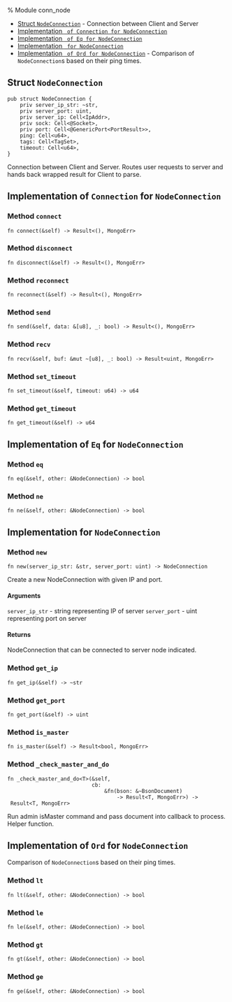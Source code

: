 % Module conn_node

<div class='index'>

* [Struct `NodeConnection`](#struct-nodeconnection) - Connection between Client and Server
* [Implementation ` of Connection for NodeConnection`](#implementation-of-connection-for-nodeconnection)
* [Implementation ` of Eq for NodeConnection`](#implementation-of-eq-for-nodeconnection)
* [Implementation ` for NodeConnection`](#implementation-for-nodeconnection)
* [Implementation ` of Ord for NodeConnection`](#implementation-of-ord-for-nodeconnection) - Comparison of `NodeConnection`s based on their ping times.

</div>

## Struct `NodeConnection`

~~~ {.rust}
pub struct NodeConnection {
    priv server_ip_str: ~str,
    priv server_port: uint,
    priv server_ip: Cell<IpAddr>,
    priv sock: Cell<@Socket>,
    priv port: Cell<@GenericPort<PortResult>>,
    ping: Cell<u64>,
    tags: Cell<TagSet>,
    timeout: Cell<u64>,
}
~~~

Connection between Client and Server. Routes user requests to
server and hands back wrapped result for Client to parse.

## Implementation of `Connection` for `NodeConnection`

### Method `connect`

~~~ {.rust}
fn connect(&self) -> Result<(), MongoErr>
~~~

### Method `disconnect`

~~~ {.rust}
fn disconnect(&self) -> Result<(), MongoErr>
~~~

### Method `reconnect`

~~~ {.rust}
fn reconnect(&self) -> Result<(), MongoErr>
~~~

### Method `send`

~~~ {.rust}
fn send(&self, data: &[u8], _: bool) -> Result<(), MongoErr>
~~~

### Method `recv`

~~~ {.rust}
fn recv(&self, buf: &mut ~[u8], _: bool) -> Result<uint, MongoErr>
~~~

### Method `set_timeout`

~~~ {.rust}
fn set_timeout(&self, timeout: u64) -> u64
~~~

### Method `get_timeout`

~~~ {.rust}
fn get_timeout(&self) -> u64
~~~

## Implementation of `Eq` for `NodeConnection`

### Method `eq`

~~~ {.rust}
fn eq(&self, other: &NodeConnection) -> bool
~~~

### Method `ne`

~~~ {.rust}
fn ne(&self, other: &NodeConnection) -> bool
~~~

## Implementation for `NodeConnection`

### Method `new`

~~~ {.rust}
fn new(server_ip_str: &str, server_port: uint) -> NodeConnection
~~~

Create a new NodeConnection with given IP and port.

#### Arguments

`server_ip_str` - string representing IP of server
`server_port` - uint representing port on server

#### Returns

NodeConnection that can be connected to server node
indicated.

### Method `get_ip`

~~~ {.rust}
fn get_ip(&self) -> ~str
~~~

### Method `get_port`

~~~ {.rust}
fn get_port(&self) -> uint
~~~

### Method `is_master`

~~~ {.rust}
fn is_master(&self) -> Result<bool, MongoErr>
~~~

### Method `_check_master_and_do`

~~~ {.rust}
fn _check_master_and_do<T>(&self,
                           cb:
                               &fn(bson: &~BsonDocument)
                                   -> Result<T, MongoErr>) ->
 Result<T, MongoErr>
~~~

Run admin isMaster command and pass document into callback to process.
Helper function.

## Implementation of `Ord` for `NodeConnection`

Comparison of `NodeConnection`s based on their ping times.

### Method `lt`

~~~ {.rust}
fn lt(&self, other: &NodeConnection) -> bool
~~~

### Method `le`

~~~ {.rust}
fn le(&self, other: &NodeConnection) -> bool
~~~

### Method `gt`

~~~ {.rust}
fn gt(&self, other: &NodeConnection) -> bool
~~~

### Method `ge`

~~~ {.rust}
fn ge(&self, other: &NodeConnection) -> bool
~~~


